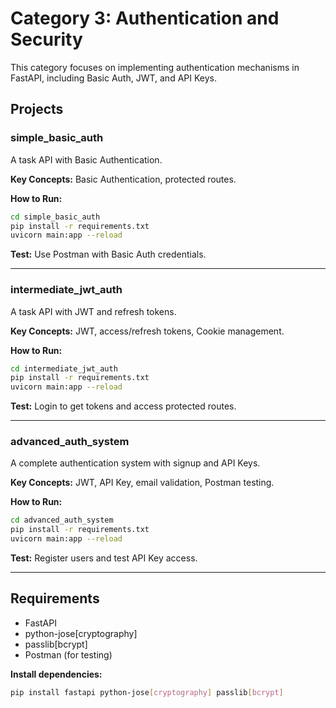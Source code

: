 
# Category 3: Authentication and Security

This category focuses on implementing authentication mechanisms in FastAPI, including Basic Auth, JWT, and API Keys.

## Projects

### simple_basic_auth
A task API with Basic Authentication.

**Key Concepts:** Basic Authentication, protected routes.

**How to Run:**
```sh
cd simple_basic_auth
pip install -r requirements.txt
uvicorn main:app --reload
```

**Test:** Use Postman with Basic Auth credentials.

---

### intermediate_jwt_auth
A task API with JWT and refresh tokens.

**Key Concepts:** JWT, access/refresh tokens, Cookie management.

**How to Run:**
```sh
cd intermediate_jwt_auth
pip install -r requirements.txt
uvicorn main:app --reload
```

**Test:** Login to get tokens and access protected routes.

---

### advanced_auth_system
A complete authentication system with signup and API Keys.

**Key Concepts:** JWT, API Key, email validation, Postman testing.

**How to Run:**
```sh
cd advanced_auth_system
pip install -r requirements.txt
uvicorn main:app --reload
```

**Test:** Register users and test API Key access.

---

## Requirements

- FastAPI
- python-jose[cryptography]
- passlib[bcrypt]
- Postman (for testing)

**Install dependencies:**
```sh
pip install fastapi python-jose[cryptography] passlib[bcrypt]
```

